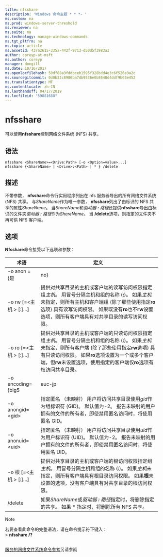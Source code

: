 ```yaml
---
title: nfsshare
description: 'Windows 命令主题 * * *- '
ms.custom: na
ms.prod: windows-server-threshold
ms.reviewer: na
ms.suite: na
ms.technology: manage-windows-commands
ms.tgt_pltfrm: na
ms.topic: article
ms.assetid: 437a2615-335a-442f-9713-d50d5f3983a3
author: coreyp-at-msft
ms.author: coreyp
manager: dongill
ms.date: 10/16/2017
ms.openlocfilehash: 50df88a3fddbceb1595f328bdd4e3c6f526e3a2c
ms.sourcegitcommit: 0d0b32c8986ba7db9536e0b8648d4ddf9b03e452
ms.translationtype: MT
ms.contentlocale: zh-CN
ms.lasthandoff: 04/17/2019
ms.locfileid: "59881688"
---
```

# <a name="nfsshare"></a>nfsshare



可以使用**nfsshare**控制网络文件系统 (NFS) 共享。

## <a name="syntax"></a>语法

```
nfsshare <ShareName>=<Drive:Path> [-o <Option=value>...]
nfsshare {<ShareName> | <Drive>:<Path> | * } /delete
```

## <a name="description"></a>描述

不带参数， **nfsshare**命令行实用程序列出在 nfs 服务器导出的所有网络文件系统 (NFS) 共享。 与*ShareName*作为唯一参数， **nfsshare**列出了由标识的 NFS 共享的属性*ShareName*。 当*ShareName*和*驱动器 ***:*** 路径*还提供**nfsshare**导出由标识的文件夹*驱动器 ***:*** 路径*作为*ShareName*。 当 **/delete**选项，则指定的文件夹不再可供 NFS 客户端。

## <a name="options"></a>选项

**Nfsshare**命令接受以下选项和参数：

|术语|定义|
|----|----------|
|-o anon = {是 | no}|指定匿名 （未映射） 用户是否可以访问共享的目录。 默认值是**没有**。|
|-o rw [=\<主机 > [:<Host>]...]|提供对共享目录的主机或客户端的读写访问权限指定组*主机*。 用冒号分隔主机和组的名称 (**:**)。 如果*主机*未指定，则所有主机和客户端组 (除了那些使用指定**ro**选项) 具有读写访问权限。 如果既没有**ro**也不**rw**设置选项，则所有客户端具有对共享目录的读写访问权限。|
|-o ro [=\<主机 > [:<Host>]...]|提供对共享目录的主机或客户端的只读访问权限指定组*主机*。 用冒号分隔主机和组的名称 (**:**)。 如果*主机*未指定，则所有客户端 (除了那些使用指定**rw**选项) 具有只读访问权限。 如果**ro**选项设置为一个或多个客户端，但**rw**未设置选项，使用指定的客户端仅**ro**选项有权访问共享目录。|
|-o encoding={big5|euc-jp|euc-kr|euc-tw|gb2312-80|ksc5601|shift-jis}|指定的默认编码使用的文件和目录名称，并且，如果使用，必须设置为以下值之一：</br>-   **big5** （中文版）</br>-   **euc jp** （日语）</br>-   **euc 韩国**（朝鲜语）</br>-   **euc tw** （中文版）</br>-   **gb2312-80** （简体中文）</br>-   **ksc5601** （朝鲜语）</br>-   **shift jis** （日语）</br>如果此选项未设置，默认编码方案为 ANSI 或为非英语区域设置，配置默认的编码方案的区域设置的系统上。 以下是所指示的区域设置的默认编码方案：</br>日语：SHIFT-JIS</br>-朝鲜语：KS_C_5601-1987</br>-简体中文：GB2312-80</br>中文 （繁体):BIG5|
|-o anongid=\<gid>|指定匿名 （未映射） 用户将访问共享目录使用*gid*作为组标识符 (GID)。 默认值为-2。 报告未映射的用户拥有的文件的所有者，即使禁用匿名访问时，将使用匿名 GID。|
|-o  anonuid=\<uid>|指定匿名 （未映射） 用户将访问共享目录使用*uid*作为用户标识符 (UID)。 默认值为-2。 报告未映射的用户拥有的文件的所有者，即使禁用匿名访问时，将使用匿名 UID。|
|-o 根 [=\<主机 > [:<Host>]...]|提供对共享目录的主机或客户端的根访问权限指定组*主机*。 用冒号分隔主机和组的名称 (**:**)。 如果*主机*未指定，则所有客户端具有根目录访问权限。 如果**根**未设置的选项，没有客户端具有对共享目录的根访问权限。|
|/delete|如果*ShareName*或*驱动器 ***:*** 路径*指定时，将删除指定的共享。 如果 * 指定时，将删除所有 NFS 共享。|

> [!NOTE]
> 若要查看此命令的完整语法，请在命令提示符下键入：</br>> **nfsshare /?**

##

[服务的网络文件系统命令参考](services-for-network-file-system-command-reference.md)另请参阅